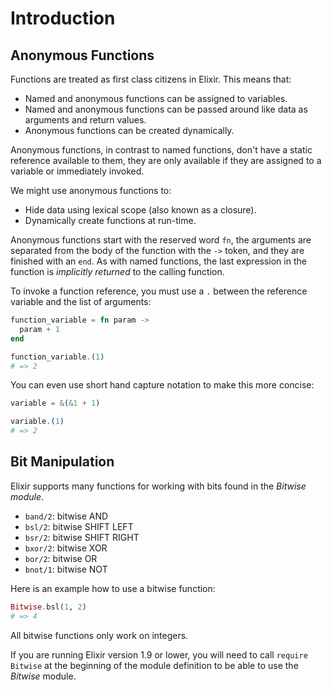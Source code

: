 # Introduction

## Anonymous Functions

Functions are treated as first class citizens in Elixir. This means that:

  - Named and anonymous functions can be assigned to variables.
  - Named and anonymous functions can be passed around like data as arguments and return values.
  - Anonymous functions can be created dynamically.

Anonymous functions, in contrast to named functions, don't have a static reference available to them, they are only available if they are assigned to a variable or immediately invoked.

We might use anonymous functions to:

  - Hide data using lexical scope (also known as a closure).
  - Dynamically create functions at run-time.

Anonymous functions start with the reserved word `fn`, the arguments are separated from the body of the function with the `->` token, and they are finished with an `end`. As with named functions, the last expression in the function is *implicitly returned* to the calling function.

To invoke a function reference, you must use a `.` between the reference variable and the list of arguments:

``` elixir
function_variable = fn param ->
  param + 1
end

function_variable.(1)
# => 2
```

You can even use short hand capture notation to make this more concise:

``` elixir
variable = &(&1 + 1)

variable.(1)
# => 2
```

## Bit Manipulation

Elixir supports many functions for working with bits found in the *Bitwise module*.

  - `band/2`: bitwise AND
  - `bsl/2`: bitwise SHIFT LEFT
  - `bsr/2`: bitwise SHIFT RIGHT
  - `bxor/2`: bitwise XOR
  - `bor/2`: bitwise OR
  - `bnot/1`: bitwise NOT

Here is an example how to use a bitwise function:

``` elixir
Bitwise.bsl(1, 2)
# => 4
```

All bitwise functions only work on integers.

If you are running Elixir version 1.9 or lower, you will need to call `require Bitwise` at the beginning of the module definition to be able to use the *Bitwise* module.
